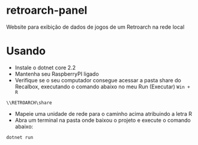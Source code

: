 # retroarch-panel
Website para exibição de dados de jogos de um Retroarch na rede local

# Usando

- Instale o dotnet core 2.2
- Mantenha seu RaspberryPI ligado
- Verifique se o seu computador consegue acessar a pasta share do Recalbox, executando o comando abaixo no meu Run (Executar) ```Win + R```

```\\RETROARCH\share```

- Mapeie uma unidade de rede para o caminho acima atribuindo a letra R
- Abra um terminal na pasta onde baixou o projeto e execute o comando abaixo:

```dotnet run```

